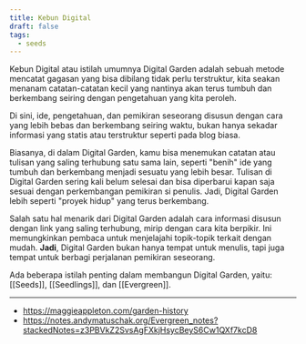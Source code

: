 ```yaml
---
title: Kebun Digital
draft: false
tags:
  - seeds
---
```

Kebun Digital atau istilah umumnya Digital Garden adalah sebuah metode mencatat gagasan yang bisa dibilang tidak perlu terstruktur, kita seakan menanam catatan-catatan kecil yang nantinya akan terus tumbuh dan berkembang seiring dengan pengetahuan yang kita peroleh.  

Di sini, ide, pengetahuan, dan pemikiran seseorang disusun dengan cara yang lebih bebas dan berkembang seiring waktu, bukan hanya sekadar informasi yang statis atau terstruktur seperti pada blog biasa.

Biasanya, di dalam Digital Garden, kamu bisa menemukan catatan atau tulisan yang saling terhubung satu sama lain, seperti "benih" ide yang tumbuh dan berkembang menjadi sesuatu yang lebih besar. Tulisan di Digital Garden sering kali belum selesai dan bisa diperbarui kapan saja sesuai dengan perkembangan pemikiran si penulis. Jadi, Digital Garden lebih seperti "proyek hidup" yang terus berkembang.

Salah satu hal menarik dari Digital Garden adalah cara informasi disusun dengan link yang saling terhubung, mirip dengan cara kita berpikir. Ini memungkinkan pembaca untuk menjelajahi topik-topik terkait dengan mudah. **Jadi**, Digital Garden bukan hanya tempat untuk menulis, tapi juga tempat untuk berbagi perjalanan pemikiran seseorang.

Ada beberapa istilah penting dalam membangun Digital Garden, yaitu: [[Seeds]], [[Seedlings]], dan [[Evergreen]].



--- 
- https://maggieappleton.com/garden-history
- https://notes.andymatuschak.org/Evergreen_notes?stackedNotes=z3PBVkZ2SvsAgFXkjHsycBeyS6Cw1QXf7kcD8